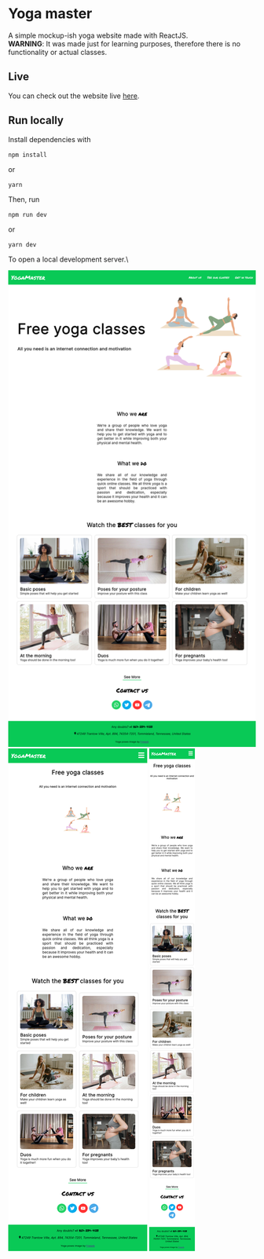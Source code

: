 # Yoga master

A simple mockup-ish yoga website made with ReactJS.\
**WARNING**: It was made just for learning purposes, therefore there is no functionality or actual classes.

## Live
You can check out the website live [here](https://yoga-master.vercel.app/).

## Run locally
Install dependencies with
```
npm install
```
or
```
yarn
```

Then, run
```
npm run dev
```
or
```
yarn dev
```

To open a local development server.\

![Yoga master on a large screen](screenshot-lg.png)
![Yoga master on a medium-sized screen](screenshot-md.png)
![Yoga master on a small screen](screenshot-sm.png)

